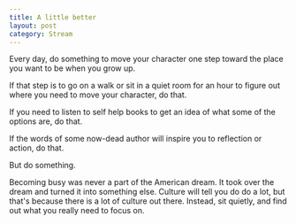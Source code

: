 ```yaml
---
title: A little better
layout: post
category: Stream
---
```

Every day, do something to move your character one step toward the place you want to be when you grow up.

If that step is to go on a walk or sit in a quiet room for an hour to figure out where you need to move your character, do that.

If you need to listen to self help books to get an idea of what some of the options are, do that.

If the words of some now-dead author will inspire you to reflection or action, do that.

But do something.

Becoming busy was never a part of the American dream. It took over the dream and turned it into something else. Culture will tell you do do a lot, but that's because there is a lot of culture out there. Instead, sit quietly, and find out what you really need to focus on.